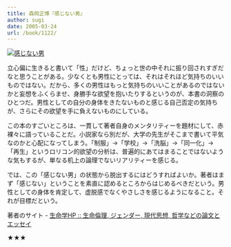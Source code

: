 ```yaml
---
title: 森岡正博『感じない男』
author: sugi
date: 2005-03-24
url: /book/1122/
---
```

<a href="http://www.amazon.co.jp/exec/obidos/ASIN/4480062211/chezsugi-22/ref=nosim/" name="amazletlink" target="_blank"><img src="http://i1.wp.com/ec2.images-amazon.com/images/I/419E6RGA7EL.SL160.jpg?w=660" alt="感じない男" class="alignleft" data-recalc-dims="1" /></a>

立心偏に生きると書いて「性」だけど、ちょっと世の中それに振り回されすぎだなと思うことがある。少なくとも男性にとっては、それはそれほど気持ちのいいものではない。だから、多くの男性はもっと気持ちのいいことがあるのではないかと妄想をふくらませ、身勝手な欲望を抱いたりするというのが、本書の洞察のひとつだ。男性としての自分の身体をきたないものと感じる自己否定の気持ちが、さらにその欲望を手に負えないものにしている。

この本のすごいところは、一貫して著者自身のメンタリティーを題材にして、赤裸々に語っていることだ。小説家なら別だが、大学の先生がそこまで書いて平気なのかと心配になってしまう。「制服」→「学校」→「洗脳」→「同一化」→「再生」というロリコン的欲望の分析は、普遍的にあてはまることではないような気もするが、単なる机上の論理でないリアリティーを感じる。

では、この「感じない男」の状態から脱出するにはどうすればよいか。著者はまず「感じない」ということを素直に認めるところからはじめるべきだという。男性としての身体を肯定して、虚脱感でなくやさしさを感じるようになること。それが目標だという。

著者のサイト - [生命学HP :: 生命倫理, ジェンダー, 現代思想, 哲学などの論文とエッセイ][1]

★★★


 [1]: http://www.lifestudies.org/jp/
